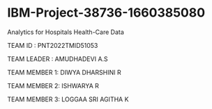 # IBM-Project-38736-1660385080
Analytics for Hospitals Health-Care Data

TEAM ID : PNT2022TMID51053

TEAM LEADER : AMUDHADEVI A.S

TEAM MEMBER 1: DIWYA DHARSHINI R

TEAM MEMBER 2: ISHWARYA R

TEAM MEMBER 3: LOGGAA SRI AGITHA K
